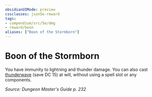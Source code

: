 ```yaml
---
obsidianUIMode: preview
cssclasses: json5e-reward
tags:
- compendium/src/5e/dmg
- reward/boon
aliases: ["Boon of the Stormborn"]
---
```

# Boon of the Stormborn

You have immunity to lightning and thunder damage. You can also cast [thunderwave](5E2014官方资源/spells/thunderwave.md) (save DC 15) at will, without using a spell slot or any components.

*Source: Dungeon Master's Guide p. 232*